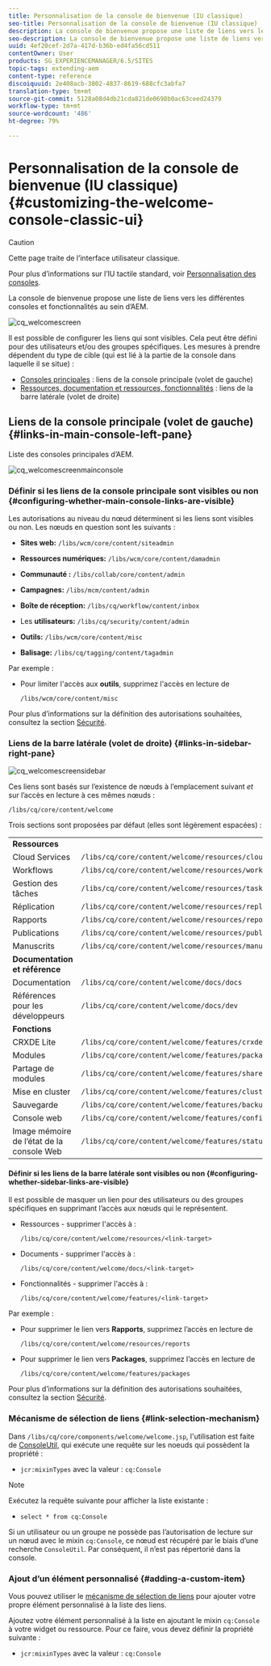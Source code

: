 ```yaml
---
title: Personnalisation de la console de bienvenue (IU classique)
seo-title: Personnalisation de la console de bienvenue (IU classique)
description: La console de bienvenue propose une liste de liens vers les différentes consoles et fonctionnalités au sein d’AEM.
seo-description: La console de bienvenue propose une liste de liens vers les différentes consoles et fonctionnalités au sein d’AEM.
uuid: 4ef20cef-2d7a-417d-b36b-ed4fa56cd511
contentOwner: User
products: SG_EXPERIENCEMANAGER/6.5/SITES
topic-tags: extending-aem
content-type: reference
discoiquuid: 2e408acb-3802-4837-8619-688cfc3abfa7
translation-type: tm+mt
source-git-commit: 5128a08d4db21cda821de0698b0ac63ceed24379
workflow-type: tm+mt
source-wordcount: '486'
ht-degree: 79%

---
```



# Personnalisation de la console de bienvenue (IU classique){#customizing-the-welcome-console-classic-ui}

>[!CAUTION]
>
>Cette page traite de l’interface utilisateur classique.
>
>Pour plus d’informations sur l’IU tactile standard, voir [Personnalisation des consoles](/help/sites-developing/customizing-consoles-touch.md).

La console de bienvenue propose une liste de liens vers les différentes consoles et fonctionnalités au sein d’AEM.

![cq_welcomescreen](assets/cq_welcomescreen.png)

Il est possible de configurer les liens qui sont visibles. Cela peut être défini pour des utilisateurs et/ou des groupes spécifiques. Les mesures à prendre dépendent du type de cible (qui est lié à la partie de la console dans laquelle il se situe) :

* [Consoles principales](#links-in-main-console-left-pane) : liens de la console principale (volet de gauche)
* [Ressources, documentation et ressources, fonctionnalités](#links-in-sidebar-right-pane) : liens de la barre latérale (volet de droite)

## Liens de la console principale (volet de gauche) {#links-in-main-console-left-pane}

Liste des consoles principales d’AEM.

![cq_welcomescreenmainconsole](assets/cq_welcomescreenmainconsole.png)

### Définir si les liens de la console principale sont visibles ou non {#configuring-whether-main-console-links-are-visible}

Les autorisations au niveau du nœud déterminent si les liens sont visibles ou non. Les nœuds en question sont les suivants :

* **Sites web:** `/libs/wcm/core/content/siteadmin`

* **Ressources numériques:** `/libs/wcm/core/content/damadmin`

* **Communauté :** `/libs/collab/core/content/admin`

* **Campagnes:** `/libs/mcm/content/admin`

* **Boîte de réception:** `/libs/cq/workflow/content/inbox`

* Les **utilisateurs:** `/libs/cq/security/content/admin`

* **Outils:** `/libs/wcm/core/content/misc`

* **Balisage:** `/libs/cq/tagging/content/tagadmin`

Par exemple :

* Pour limiter l&#39;accès aux **outils**, supprimez l&#39;accès en lecture de

   `/libs/wcm/core/content/misc`

Pour plus d’informations sur la définition des autorisations souhaitées, consultez la section [Sécurité](/help/sites-administering/security.md).

### Liens de la barre latérale (volet de droite)  {#links-in-sidebar-right-pane}

![cq_welcomescreensidebar](assets/cq_welcomescreensidebar.png)

Ces liens sont basés sur l’existence de nœuds à l’emplacement suivant *et* sur l’accès en lecture à ces mêmes nœuds :

`/libs/cq/core/content/welcome`

Trois sections sont proposées par défaut (elles sont légèrement espacées) :

<table>
 <tbody>
  <tr>
   <td><strong>Ressources</strong></td>
   <td> </td>
  </tr>
  <tr>
   <td> Cloud Services</td>
   <td><code>/libs/cq/core/content/welcome/resources/cloudservices</code></td>
  </tr>
  <tr>
   <td> Workflows</td>
   <td><code>/libs/cq/core/content/welcome/resources/workflows</code></td>
  </tr>
  <tr>
   <td> Gestion des tâches</td>
   <td><code>/libs/cq/core/content/welcome/resources/taskmanager</code></td>
  </tr>
  <tr>
   <td> Réplication</td>
   <td><code>/libs/cq/core/content/welcome/resources/replication</code></td>
  </tr>
  <tr>
   <td> Rapports</td>
   <td><code>/libs/cq/core/content/welcome/resources/reports</code></td>
  </tr>
  <tr>
   <td> Publications</td>
   <td><code>/libs/cq/core/content/welcome/resources/publishingadmin</code></td>
  </tr>
  <tr>
   <td> Manuscrits</td>
   <td><code>/libs/cq/core/content/welcome/resources/manuscriptsadmin</code></td>
  </tr>
  <tr>
   <td><strong>Documentation et référence</strong></td>
   <td> </td>
  </tr>
  <tr>
   <td> Documentation</td>
   <td><code>/libs/cq/core/content/welcome/docs/docs</code></td>
  </tr>
  <tr>
   <td> Références pour les développeurs</td>
   <td><code>/libs/cq/core/content/welcome/docs/dev</code></td>
  </tr>
  <tr>
   <td><strong>Fonctions</strong></td>
   <td> </td>
  </tr>
  <tr>
   <td> CRXDE Lite</td>
   <td><code>/libs/cq/core/content/welcome/features/crxde</code></td>
  </tr>
  <tr>
   <td> Modules</td>
   <td><code>/libs/cq/core/content/welcome/features/packages</code></td>
  </tr>
  <tr>
   <td> Partage de modules</td>
   <td><code>/libs/cq/core/content/welcome/features/share</code></td>
  </tr>
  <tr>
   <td> Mise en cluster</td>
   <td><code>/libs/cq/core/content/welcome/features/cluster</code></td>
  </tr>
  <tr>
   <td> Sauvegarde</td>
   <td><code>/libs/cq/core/content/welcome/features/backup</code></td>
  </tr>
  <tr>
   <td> Console web<br /> </td>
   <td><code>/libs/cq/core/content/welcome/features/config</code></td>
  </tr>
  <tr>
   <td> Image mémoire de l’état de la console Web<br /> </td>
   <td><code>/libs/cq/core/content/welcome/features/statusdump</code></td>
  </tr>
 </tbody>
</table>

#### Définir si les liens de la barre latérale sont visibles ou non {#configuring-whether-sidebar-links-are-visible}

Il est possible de masquer un lien pour des utilisateurs ou des groupes spécifiques en supprimant l’accès aux nœuds qui le représentent.

* Ressources - supprimer l&#39;accès à :

   `/libs/cq/core/content/welcome/resources/<link-target>`

* Documents - supprimer l&#39;accès à :

   `/libs/cq/core/content/welcome/docs/<link-target>`

* Fonctionnalités - supprimer l&#39;accès à :

   `/libs/cq/core/content/welcome/features/<link-target>`

Par exemple :

* Pour supprimer le lien vers **Rapports**, supprimez l’accès en lecture de

   `/libs/cq/core/content/welcome/resources/reports`

* Pour supprimer le lien vers **Packages**, supprimez l’accès en lecture de

   `/libs/cq/core/content/welcome/features/packages`

Pour plus d’informations sur la définition des autorisations souhaitées, consultez la section [Sécurité](/help/sites-administering/security.md).

### Mécanisme de sélection de liens  {#link-selection-mechanism}

Dans `/libs/cq/core/components/welcome/welcome.jsp`, l&#39;utilisation est faite de [ConsoleUtil](https://helpx.adobe.com/experience-manager/6-5/sites/developing/using/reference-materials/javadoc/com/day/cq/commons/ConsoleUtil.html), qui exécute une requête sur les noeuds qui possèdent la propriété :

* `jcr:mixinTypes` avec la valeur :  `cq:Console`

>[!NOTE]
>
>Exécutez la requête suivante pour afficher la liste existante :
>
>* `select * from cq:Console`

>



Si un utilisateur ou un groupe ne possède pas l’autorisation de lecture sur un nœud avec le mixin `cq:Console`, ce nœud est récupéré par le biais d’une recherche `ConsoleUtil`. Par conséquent, il n’est pas répertorié dans la console.

### Ajout d’un élément personnalisé {#adding-a-custom-item}

Vous pouvez utiliser le [mécanisme de sélection de liens](#link-selection-mechanism) pour ajouter votre propre élément personnalisé à la liste des liens.

Ajoutez votre élément personnalisé à la liste en ajoutant le mixin `cq:Console` à votre widget ou ressource. Pour ce faire, vous devez définir la propriété suivante :

* `jcr:mixinTypes` avec la valeur :  `cq:Console`

